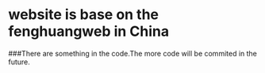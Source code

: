 # website is base on the fenghuangweb in China
###There are something in the code.The more code will be commited in the future.

